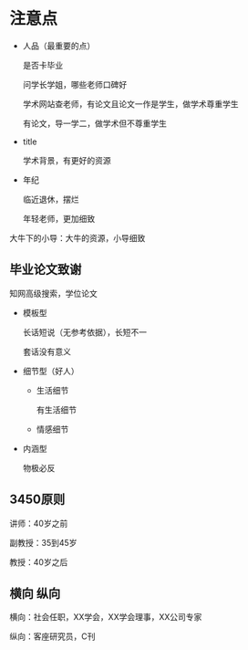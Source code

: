 # 注意点

- 人品（最重要的点）

  是否卡毕业

  问学长学姐，哪些老师口碑好

  学术网站查老师，有论文且论文一作是学生，做学术尊重学生

  有论文，导一学二，做学术但不尊重学生

- title

  学术背景，有更好的资源

- 年纪

  临近退休，摆烂

  年轻老师，更加细致

大牛下的小导：大牛的资源，小导细致

## 毕业论文致谢

知网高级搜索，学位论文

- 模板型

  长话短说（无参考依据），长短不一

  套话没有意义

- 细节型（好人）

  - 生活细节

    有生活细节

  - 情感细节

- 内涵型

  物极必反

## 3450原则

讲师：40岁之前

副教授：35到45岁

教授：40岁之后

## 横向 纵向

横向：社会任职，XX学会，XX学会理事，XX公司专家

纵向：客座研究员，C刊

